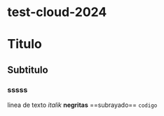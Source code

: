 # test-cloud-2024

# Titulo
## Subtitulo
### sssss

linea de texto
*italik*
**negritas**
==subrayado==
``codigo``

